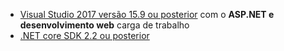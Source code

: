 * [Visual Studio 2017 versão 15.9 ou posterior](https://visualstudio.microsoft.com/downloads/) com o **ASP.NET e desenvolvimento web** carga de trabalho
* [.NET core SDK 2.2 ou posterior](https://www.microsoft.com/net/download/all)